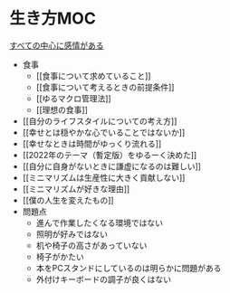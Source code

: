 # 生き方MOC

[すべての中心に感情がある](すべての中心に感情がある.md)

- 食事
	- [[食事について求めていること]]
	- [[食事について考えるときの前提条件]]
	- [[ゆるマクロ管理法]]
	- [[理想の食事]]
- [[自分のライフスタイルについての考え方]]
- [[幸せとは穏やかな心でいることではないか]]
- [[幸せなときは時間がゆっくり流れる]]
- [[2022年のテーマ（暫定版）をゆるーく決めた]]
- [[自分に自身がないときに謙虚になるのは難しい]]
- [[ミニマリズムは生産性に大きく貢献しない]]
- [[ミニマリズムが好きな理由]]
- [[僕の人生を変えたもの]]
- 問題点
	- 進んで作業したくなる環境ではない
    - 照明が好みではない
    - 机や椅子の高さがあっていない
    - 椅子がかたい
    - 本をPCスタンドにしているのは明らかに問題がある
    - 外付けキーボードの調子が良くはない